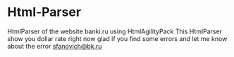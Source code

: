 # Html-Parser
HtmlParser of the website banki.ru using HtmlAgilityPack
This HtmlParser show you dollar rate right now 
glad if you find some errors and let me know about the error sfanovich@bk.ru
